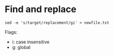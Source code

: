 # Find and replace

`sed -e 's/target/replacement/gi' > newfile.txt`

Flags:
* i: case insensitive
* g: global
